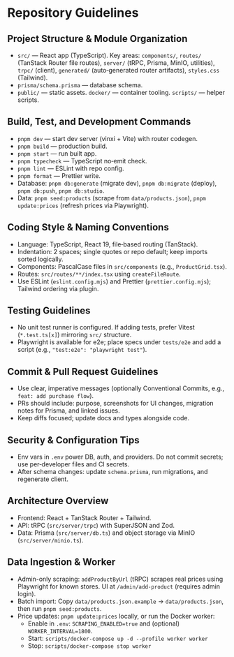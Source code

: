 # Repository Guidelines

## Project Structure & Module Organization
- `src/` — React app (TypeScript). Key areas: `components/`, `routes/` (TanStack Router file routes), `server/` (tRPC, Prisma, MinIO, utilities), `trpc/` (client), `generated/` (auto‑generated router artifacts), `styles.css` (Tailwind).
- `prisma/schema.prisma` — database schema.
- `public/` — static assets. `docker/` — container tooling. `scripts/` — helper scripts.

## Build, Test, and Development Commands
- `pnpm dev` — start dev server (vinxi + Vite) with router codegen.
- `pnpm build` — production build.
- `pnpm start` — run built app.
- `pnpm typecheck` — TypeScript no‑emit check.
- `pnpm lint` — ESLint with repo config.
- `pnpm format` — Prettier write.
- Database: `pnpm db:generate` (migrate dev), `pnpm db:migrate` (deploy), `pnpm db:push`, `pnpm db:studio`.
 - Data: `pnpm seed:products` (scrape from `data/products.json`), `pnpm update:prices` (refresh prices via Playwright).

## Coding Style & Naming Conventions
- Language: TypeScript, React 19, file‑based routing (TanStack).
- Indentation: 2 spaces; single quotes or repo default; keep imports sorted logically.
- Components: PascalCase files in `src/components` (e.g., `ProductGrid.tsx`).
- Routes: `src/routes/**/index.tsx` using `createFileRoute`.
- Use ESLint (`eslint.config.mjs`) and Prettier (`prettier.config.mjs`); Tailwind ordering via plugin.

## Testing Guidelines
- No unit test runner is configured. If adding tests, prefer Vitest (`*.test.ts[x]`) mirroring `src/` structure.
- Playwright is available for e2e; place specs under `tests/e2e` and add a script (e.g., `"test:e2e": "playwright test"`).

## Commit & Pull Request Guidelines
- Use clear, imperative messages (optionally Conventional Commits, e.g., `feat: add purchase flow`).
- PRs should include: purpose, screenshots for UI changes, migration notes for Prisma, and linked issues.
- Keep diffs focused; update docs and types alongside code.

## Security & Configuration Tips
- Env vars in `.env` power DB, auth, and providers. Do not commit secrets; use per‑developer files and CI secrets.
- After schema changes: update `schema.prisma`, run migrations, and regenerate client.

## Architecture Overview
- Frontend: React + TanStack Router + Tailwind.
- API: tRPC (`src/server/trpc`) with SuperJSON and Zod.
- Data: Prisma (`src/server/db.ts`) and object storage via MinIO (`src/server/minio.ts`).

## Data Ingestion & Worker
- Admin-only scraping: `addProductByUrl` (tRPC) scrapes real prices using Playwright for known stores. UI at `/admin/add-product` (requires admin login).
- Batch import: Copy `data/products.json.example` → `data/products.json`, then run `pnpm seed:products`.
- Price updates: `pnpm update:prices` locally, or run the Docker worker:
  - Enable in `.env`: `SCRAPING_ENABLED=true` and (optional) `WORKER_INTERVAL=1800`.
  - Start: `scripts/docker-compose up -d --profile worker worker`
  - Stop: `scripts/docker-compose stop worker`
